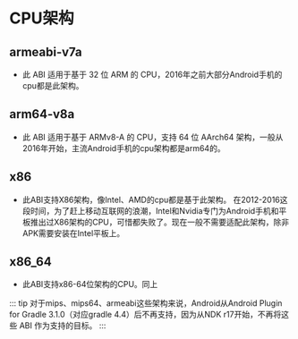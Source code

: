 # CPU架构

## armeabi-v7a

- 此 ABI 适用于基于 32 位 ARM 的 CPU，2016年之前大部分Android手机的cpu都是此架构。

## arm64-v8a

- 此 ABI 适用于基于 ARMv8-A 的 CPU，支持 64 位 AArch64 架构，一般从2016年开始，主流Android手机的cpu架构都是arm64的。

## x86

- 此ABI支持X86架构，像Intel、AMD的cpu都是基于此架构。
在2012-2016这段时间，为了赶上移动互联网的浪潮，Intel和Nvidia专门为Android手机和平板推出过X86架构的CPU，可惜都失败了。现在一般不需要适配此架构，除非APK需要安装在Intel平板上。

## x86_64

- 此ABI支持x86-64位架构的CPU。同上

::: tip
对于mips、mips64、armeabi这些架构来说，Android从Android Plugin for Gradle 3.1.0（对应gradle 4.4）后不再支持，因为从NDK r17开始，不再将这些 ABI 作为支持的目标。
:::
